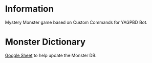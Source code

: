 # Information
Mystery Monster game based on Custom Commands for YAGPBD Bot.

# Monster Dictionary
[Google Sheet](https://docs.google.com/spreadsheets/d/1kR8TeZ_dwc9ZLb3oI-ekb9GbF9M8rSiFYwybm5Fe01w/edit?usp=sharing) to help update the Monster DB.

